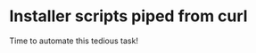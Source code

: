Installer scripts piped from curl
================================

Time to automate this tedious task!


